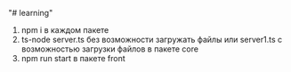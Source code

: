 "# learning" 
1) npm i в каждом пакете
2) ts-node server.ts без возможности загружать файлы или server1.ts с возможностью загрузки файлов в пакете core
3) npm run start в пакете front 
